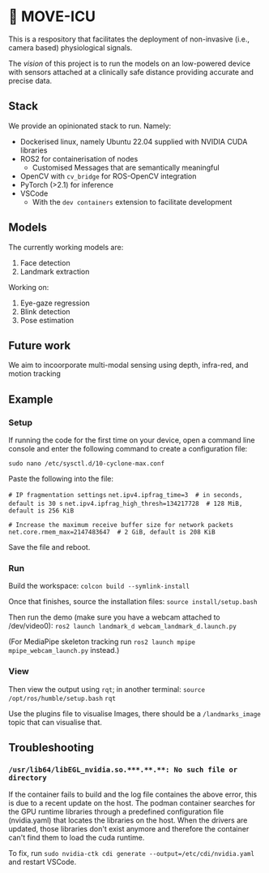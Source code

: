 # 🎯 MOVE-ICU

This is a respository that facilitates the deployment of non-invasive (i.e., camera based) physiological signals.

The _vision_ of this project is to run the models on an low-powered device with sensors attached at a clinically safe distance 
providing accurate and precise data.

## Stack
We provide an opinionated stack to run. Namely:

- Dockerised linux, namely Ubuntu 22.04 supplied with NVIDIA CUDA libraries
- ROS2 for containerisation of nodes
  - Customised Messages that are semantically meaningful
- OpenCV with `cv_bridge` for ROS-OpenCV integration
- PyTorch (>2.1) for inference
- VSCode
  - With the `dev containers` extension to facilitate development

## Models 
The currently working models are:

1. Face detection
2. Landmark extraction

Working on:
1. Eye-gaze regression
2. Blink detection
3. Pose estimation

## Future work
We aim to incoorporate multi-modal sensing using depth, infra-red, and motion tracking

## Example

### Setup
If running the code for the first time on your device, open a command line console and enter the following command to create a configuration file:

`sudo nano /etc/sysctl.d/10-cyclone-max.conf`

Paste the following into the file:

`# IP fragmentation settings`
`net.ipv4.ipfrag_time=3  # in seconds, default is 30 s`
`net.ipv4.ipfrag_high_thresh=134217728  # 128 MiB, default is 256 KiB`

`# Increase the maximum receive buffer size for network packets`
`net.core.rmem_max=2147483647  # 2 GiB, default is 208 KiB`

Save the file and reboot.

### Run
Build the workspace:
`colcon build --symlink-install`

Once that finishes, source the installation files:
`source install/setup.bash`

Then run the demo (make sure you have a webcam attached to /dev/video0):
`ros2 launch landmark_d webcam_landmark_d.launch.py`

(For MediaPipe skeleton tracking run `ros2 launch mpipe mpipe_webcam_launch.py` instead.)

### View
Then view the output using `rqt`; in another terminal:
`source /opt/ros/humble/setup.bash`
`rqt`

Use the plugins file to visualise Images, there should be a `/landmarks_image` topic that can visualise that.

## Troubleshooting
### `/usr/lib64/libEGL_nvidia.so.***.**.**: No such file or directory`

If the container fails to build and the log file containes the above error, this is due to a recent update on the host. The podman container searches for the GPU runtime libraries through a predefined configuration file (nvidia.yaml) that locates the libraries on the host. When the drivers are updated, those libraries don't exist anymore and therefore the container can't find them to load the cuda runtime. 

To fix, run `sudo nvidia-ctk cdi generate --output=/etc/cdi/nvidia.yaml` and restart VSCode.

